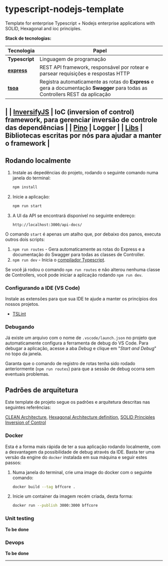 # typescript-nodejs-template
Template for enterprise Typescript + Nodejs enterprise applications with SOLID, Hexagonal and ioc principles.

**Stack de tecnologias:**

| Tecnologia | Papel | 
| --- | --- |
| **Typescript** | Linguagem de programação |
| **[express](https://expressjs.com/)** | REST API framework, responsável por rotear e parsear requisições e respostas HTTP | 
| **[tsoa](https://github.com/lukeautry/tsoa)** | Registra automaticamente as rotas do **Express** e gera a documentação **Swagger** para todas as Controllers REST da aplicação
 | 
| **[InversifyJS](https://github.com/inversify/InversifyJS)** | IoC (inversion of control) framework, para gerenciar inversão de controle das dependências |
| **[Pino](https://github.com/pinojs/pino)** | Logger |
| **[Libs](./libs)** | Bibliotecas escritas por nós para ajudar a manter o framework |
---

## Rodando localmente

1. Instale as depedências do projeto, rodando o seguinte comando numa janela do terminal:

   ```bash
   npm install
   ```

2. Inicie a aplicação:

   ```bash
   npm run start
   ```

3. A UI da API se encontrará disponível no seguinte endereço:

   ```
   http://localhost:3000/api-docs/
   ```

O comando `start` é apenas um atalho que, por debaixo dos panos, executa outros dois scripts:

1. `npm run routes` - Gera automaticamente as rotas do Express e a documentação do Swagger para todas as classes de Controller.
2. `npm run dev` - Inicia o [compilador Typescript](https://www.typescriptlang.org/docs/handbook/compiler-options.html).

Se você já rodou o comando `npm run routes` e não alterou nenhuma classe de Controllers, você pode iniciar a aplicação rodando `npm run dev`.

### Configurando a IDE (VS Code)

Instale as extensões para que sua IDE te ajude a manter os princípios dos nossos projetos.

- [TSLint](https://marketplace.visualstudio.com/items?itemName=ms-vscode.vscode-typescript-tslint-plugin)

### Debugando

Já existe um arquivo com o nome de `.vscode/launch.json` no projeto que automaticamente configura a ferramenta de debug do VS Code. Para debugar a aplicação, acesse a aba _Debug_ e clique em "_Start and Debug_" no topo da janela.

Garanta que o comando de registro de rotas tenha sido rodado anteriormente (`npm run routes`) para que a sessão de debug ocorra sem eventuais problemas.

## Padrões de arquitetura

Este template de projeto segue os padrões e arquitetura descritas nas seguintes referências:

 [CLEAN Architecture](https://blog.cleancoder.com/uncle-bob/2012/08/13/the-clean-architecture.html),
 [Hexagonal Architecture definition](https://en.wikipedia.org/wiki/Hexagonal_architecture_(software)),
 [SOLID Principles](https://en.wikipedia.org/wiki/SOLID)
 [Inversion of Control](https://en.wikipedia.org/wiki/Inversion_of_control)

### Docker

Esta é a forma mais rápida de ter a sua aplicação rodando localmente, com a desvantagem da possibilidade de debug através da IDE. Basta ter uma versão da engine do `docker` instalada em sua máquina e seguir estes passos:

1. Numa janela do terminal, crie uma image do docker com o seguinte comando:

   ```bash
   docker build --tag bffcore .
   ```

2. Inicie um container da imagem recém criada, desta forma:

   ```bash
   docker run --publish 3000:3000 bffcore
   ```

### Unit testing

**To be done**

### Devops

**To be done**

---
